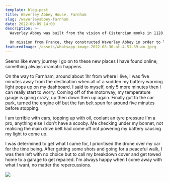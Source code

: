 ```yaml
---
template: blog-post
title: Waverley Abbey House, Farnham
slug: /waverleyabbey-farnham
date: 2022-09-09 14:00
description: >-
  Waverley Abbey was built from the vision of Cistercian monks in 1128.

  On mission from France, they constructed Waverley Abbey in order to live a monastic life, filled with prayer, manual labour and contemplative Bible reading. 
featuredImage: /assets/whatsapp-image-2022-08-30-at-4.51.39-am.jpeg
---
```

Seems like every journey I go on to these new places I have found online, something always dramatic happens.

On the way to Farnham, around about 1hr from where I live, I was five minutes away from the destination when all of a sudden my battery warning light pops up on my dashboard. I said to myself, only 5 more minutes then I can really start to worry. Coming off of the motorway, my temperature gauge is going crazy, up then down then up again. Finally got to the car park, turned the engine off but the fan belt spun for around five minutes before stopping.

I﻿ am terrible with cars, topping up with oil, coolant an tyre pressure I'm a pro, anything else I don't have a scooby. Me checking under my bonnet, not realising the main drive belt had come off not powering my battery causing my light to come up. 

I﻿ was determined to get what I came for, I prioritised the drone over my car for the time being. After getting some shots and going for a peaceful walk, I was then left with no choice but to call my breakdown cover and get towed home to a garage to get repaired. I'm always happy when I come away with what I want, no matter the repercussions.

![](/assets/whatsapp-image-2022-08-30-at-4.51.38-am.jpeg)